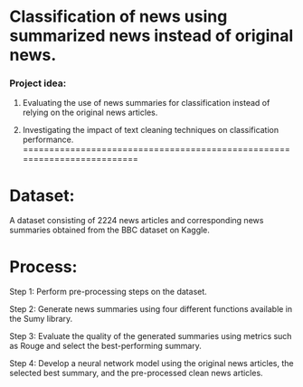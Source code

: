 # Classification of news using summarized news instead of original news.

### Project idea:

1. Evaluating the use of news summaries for classification instead of relying on the original news articles.

2. Investigating the impact of text cleaning techniques on classification performance.
=========================================================================

# Dataset:

A dataset consisting of 2224 news articles and corresponding news summaries obtained from the BBC dataset on Kaggle.

# Process:

Step 1: Perform pre-processing steps on the dataset.

Step 2: Generate news summaries using four different functions available in the Sumy library.

Step 3: Evaluate the quality of the generated summaries using metrics such as Rouge and select the best-performing summary.

Step 4: Develop a neural network model using the original news articles, the selected best summary, and the pre-processed clean news articles.
